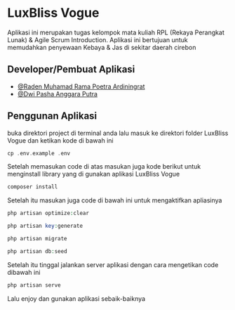 # LuxBliss Vogue

Aplikasi ini merupakan tugas kelompok mata kuliah RPL (Rekaya Perangkat Lunak) & Agile Scrum Introduction. Aplikasi ini bertujuan untuk memudahkan penyewaan Kebaya & Jas di sekitar daerah cirebon

## Developer/Pembuat Aplikasi

- [@Raden Muhamad Rama Poetra Ardiningrat](https://www.instagram.com/rramapoetra/)
- [@Dwi Pasha Anggara Putra](https://www.instagram.com/dwi_pasha_/)


## Penggunan Aplikasi

buka direktori project di terminal anda lalu masuk ke direktori folder LuxBliss Vogue dan ketikan kode di bawah ini
```php
cp .env.example .env
```

Setelah memasukan code di atas masukan juga kode berikut untuk menginstall library yang di gunakan aplikasi LuxBliss Vogue
```php
composer install
```

Setelah itu masukan juga code di bawah ini untuk mengaktifkan apliasinya
```php
php artisan optimize:clear
```
```php
php artisan key:generate
```
```php
php artisan migrate
```
```php
php artisan db:seed
```

Setelah itu tinggal jalankan server aplikasi dengan cara mengetikan code dibawah ini
``` php
php artisan serve
```

Lalu enjoy dan gunakan aplikasi sebaik-baiknya
